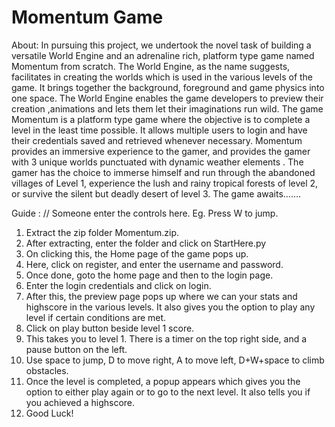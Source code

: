 # Momentum Game

About:
In pursuing this project, we undertook the novel task of building a versatile World Engine 
and an adrenaline rich, platform type game named Momentum from scratch.
The World Engine, as the name suggests, facilitates in creating the worlds which is used in
the various levels of the game. It brings together the background, foreground and game physics
into one space. The World Engine enables the game developers to preview their creation ,animations
and lets them let their imaginations run wild.
The game Momentum is a platform type game where the objective is to complete a level in the 
least time possible. It allows multiple users to login and have their credentials saved and
retrieved whenever necessary. Momentum provides an immersive experience to the gamer,
and provides the gamer with 3 unique worlds punctuated with dynamic weather elements .
 The gamer has the choice to immerse himself and run through the abandoned villages of Level 1, 
experience the lush and rainy tropical forests of level 2, or survive the silent but deadly desert of 
level 3. The game awaits…….


Guide :
// Someone enter the controls here. Eg. Press W to jump.
1. Extract the zip folder Momentum.zip.
2. After extracting, enter the folder and click on StartHere.py
3. On clicking this, the Home page of the game pops up.
4. Here, click on register, and enter the username and password.
5. Once done, goto the home page and then to the login page.
6. Enter the login credentials and click on login.
7. After this, the preview page pops up where we can your stats and highscore in the various levels. It also gives you the option to play any level if certain conditions are met.
8. Click on play button beside level 1 score.
9. This takes you to level 1. There is a timer on the top right side, and a pause button on the left.
10. Use space to jump, D to move right, A to move left, D+W+space to climb obstacles.
11. Once the level is completed, a popup appears which gives you the option to either play again or to go to the next level. It also tells you if you achieved a highscore.
12. Good Luck!




